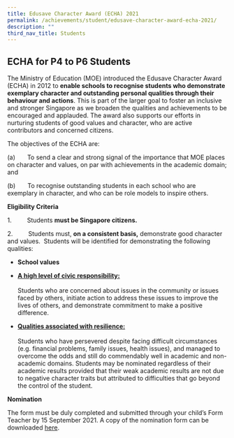 ```yaml
---
title: Edusave Character Award (ECHA) 2021
permalink: /achievements/student/edusave-character-award-echa-2021/
description: ""
third_nav_title: Students
---
```

ECHA for P4 to P6 Students
--------------------------

The Ministry of Education (MOE) introduced the Edusave Character Award (ECHA) in 2012 to **enable schools to recognise students who demonstrate exemplary character and outstanding personal qualities through their behaviour and actions**. This is part of the larger goal to foster an inclusive and stronger Singapore as we broaden the qualities and achievements to be encouraged and applauded. The award also supports our efforts in nurturing students of good values and character, who are active contributors and concerned citizens.  
  

The objectives of the ECHA are:

(a)       To send a clear and strong signal of the importance that MOE places on character and values, on par with achievements in the academic domain; and  
  

(b)       To recognise outstanding students in each school who are exemplary in character, and who can be role models to inspire others.  

**Eligibility Criteria**

1.         Students **must be Singapore citizens.** 

2.         Students must, **on a consistent basis,** demonstrate good character and values.  Students will be identified for demonstrating the following qualities:          

*   **School values**
    
*   <u>**A high level of civic responsibility:**</u>   <br> <br>
Students who are concerned about issues in the community or issues faced by others, initiate action to address these issues to improve the lives of others, and demonstrate commitment to make a positive difference.
    
*   <u>**Qualities associated with resilience:**</u>  <br> <br>
Students who have persevered despite facing difficult circumstances (e.g. financial problems, family issues, health issues), and managed to overcome the odds and still do commendably well in academic and non-academic domains. Students may be nominated regardless of their academic results provided that their weak academic results are not due to negative character traits but attributed to difficulties that go beyond the control of the student.

**Nomination**

The form must be duly completed and submitted through your child’s Form Teacher by 15 September 2021. A copy of the nomination form can be downloaded [here](/files/A2_ECHA%20nomination%20form%202021%20for%20stakeholders.pdf).